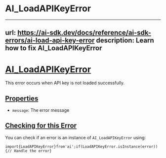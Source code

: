 # AI_LoadAPIKeyError


---
url: https://ai-sdk.dev/docs/reference/ai-sdk-errors/ai-load-api-key-error
description: Learn how to fix AI_LoadAPIKeyError
---


# [AI\_LoadAPIKeyError](#ai_loadapikeyerror)


This error occurs when API key is not loaded successfully.


## [Properties](#properties)


-   `message`: The error message


## [Checking for this Error](#checking-for-this-error)


You can check if an error is an instance of `AI_LoadAPIKeyError` using:

```
import{LoadAPIKeyError}from'ai';if(LoadAPIKeyError.isInstance(error)){// Handle the error}
```

